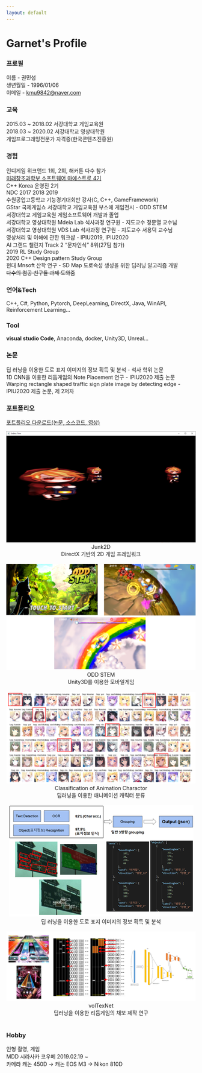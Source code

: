 ```yaml
---
layout: default
---
```


# Garnet's Profile

### 프로필
이름 - 권민섭<br>
생년월일 - 1996/01/06<br>
이메일 - kmu9842@naver.com<br>

### 교육
2015.03 ~ 2018.02 서강대학교 게임교육원<br>
2018.03 ~ 2020.02 서강대학교 영상대학원<br>
게임프로그래밍전문가 자격증(한국콘텐츠진흥원)<br>

### 경험
인디게임 위크앤드 1회, 2회, 해커톤 다수 참가<br>
[미래창조과학부 소프트웨어 마에스트로 4기](https://swm.recruiter.co.kr/appsite/company/index)<br>
C++ Korea 운영진 2기<br>
NDC 2017 2018 2019<br>
수원공업고등학교 기능경기대회반 강사(C, C++, GameFramework)<br>
GStar 국제게임쇼 서강대학교 게임교육원 부스에 게임전시 - ODD STEM<br>
서강대학교 게임교육원 게임소프트웨어 개발과 졸업<br>
서강대학교 영상대학원 Mdeia Lab 석사과정 연구원 - 지도교수 정문열 교수님<br>
서강대학교 영상대학원 VDS Lab 석사과정 연구원 - 지도교수 서용덕 교수님<br>
영상처리 및 이해에 관한 워크샵 - IPIU2019, IPIU2020<br>
AI 그랜드 챌린지 Track 2 “문자인식” 8위(27팀 참가)<br>
2019 RL Study Group<br>
2020 C++ Design pattern Study Group<br>
현대 Mnsoft 산학 연구 - SD Map 도로속성 생성을 위한 딥러닝 알고리즘 개발<br>
~~다수의 컴공 친구들 과제 도와줌~~<br>

### 언어&Tech 
C++, C#, Python, Pytorch, DeepLearning, DirectX, Java, WinAPI, Reinforcement Learning...
### Tool
**visual studio Code**, Anaconda, docker, Unity3D, Unreal...

### 논문
딥 러닝을 이용한 도로 표지 이미지의 정보 획득 및 분석 - 석사 학위 논문<br>
1D CNN을 이용한 리듬게임의 Note Placement 연구 - IPIU2020 제출 논문<br>
Warping rectangle shaped traffic sign plate image by detecting edge - IPIU2020 제출 논문, 제 2저자<br>

### 포트폴리오

[포트폴리오 다운로드(논문, 소스코드, 영상)](https://drive.google.com/open?id=1vr2uj68nfmNupvZsdPojutsHZRpwOVyI)<br>

<center><img src="./Assets/3.png">
Junk2D<br>DirectX 기반의 2D 게임 프레임워크<br><br>
<img src="./Assets/2.png">
ODD STEM<br>Unity3D를 이용한 모바일게임<br><br>
<img src="https://github.com/GreenGarnets/Classification-of-Animation-Character/raw/master/Assets/6char.png">
Classification of Animation Charactor<br>딥러닝을 이용한 애니메이션 캐릭터 분류<br><br>
<img src="./Assets/1.png">
딥 러닝을 이용한 도로 표지 이미지의 정보 획득 및 분석<br><br>
<img src="./Assets/4.png">
volTexNet<br>
딥러닝을 이용한 리듬게임의 채보 제작 연구<br><br>
</center>

### Hobby
인형 촬영, 게임<br>
MDD 시라사카 코우메 2019.02.19 ~<br>
카메라 캐논 450D -> 캐논 EOS M3 -> Nikon 810D <br>

